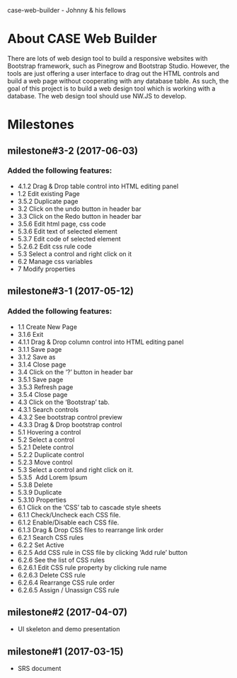 case-web-builder - Johnny & his fellows

# About CASE Web Builder
There are lots of web design tool to build a responsive websites with Bootstrap framework, such as Pinegrow and Bootstrap Studio. However, the tools are just offering a user interface to drag out the HTML controls and build a web page without cooperating with any database table.
As such, the goal of this project is to build a web design tool which is working with a database. The web design tool should use NW.JS to develop.

# Milestones
## milestone#3-2 (2017-06-03)
### Added the following features:
- 4.1.2   Drag & Drop table control into HTML editing panel
- 1.2     Edit existing Page
- 3.5.2   Duplicate page
- 3.2     Click on the undo button in header bar
- 3.3     Click on the Redo button in header bar
- 3.5.6   Edit html page, css code
- 5.3.6   Edit text of selected element
- 5.3.7   Edit code of selected element
- 5.2.6.2 Edit css rule code
- 5.3     Select a control and right click on it
- 6.2     Manage css variables
- 7       Modify properties

## milestone#3-1 (2017-05-12)
### Added the following features:
- 1.1			Create New Page
- 3.1.6		Exit
- 4.1.1		Drag & Drop column control into HTML editing panel
- 3.1.1		Save page
- 3.1.2		Save as
- 3.1.4		Close page
- 3.4			Click on the ‘?’ button in header bar
- 3.5.1		Save page
- 3.5.3		Refresh page
- 3.5.4		Close page
- 4.3			Click on the ‘Bootstrap’ tab.
- 4.3.1		Search controls
- 4.3.2		See bootstrap control preview
- 4.3.3		Drag & Drop bootstrap control
- 5.1			Hovering a control	
- 5.2			Select a control
- 5.2.1		Delete control
- 5.2.2		Duplicate control
- 5.2.3		Move control
- 5.3			Select a control and right click on it.
- 5.3.5 	Add Lorem Ipsum
- 5.3.8		Delete
- 5.3.9		Duplicate
- 5.3.10	Properties
- 6.1			Click on the ‘CSS’ tab to cascade style sheets
- 6.1.1		Check/Uncheck each CSS file.
- 6.1.2		Enable/Disable each CSS file.
- 6.1.3		Drag & Drop CSS files to rearrange link order
- 6.2.1		Search CSS rules
- 6.2.2		Set Active
- 6.2.5		Add CSS rule in CSS file by clicking ‘Add rule’ button	
- 6.2.6		See the list of CSS rules
- 6.2.6.1	Edit CSS rule property by clicking rule name	
- 6.2.6.3	Delete CSS rule	
- 6.2.6.4	Rearrange CSS rule order	
- 6.2.6.5	Assign / Unassign CSS rule

## milestone#2 (2017-04-07)
- UI skeleton and demo presentation

## milestone#1 (2017-03-15)
- SRS document
